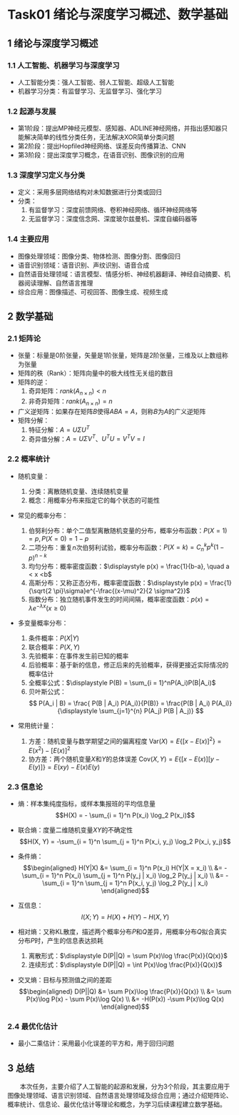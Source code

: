 # Task01 绪论与深度学习概述、数学基础

## 1 绪论与深度学习概述

### 1.1 人工智能、机器学习与深度学习

- 人工智能分类：强人工智能、弱人工智能、超级人工智能
- 机器学习分类：有监督学习、无监督学习、强化学习

### 1.2 起源与发展

- 第1阶段：提出MP神经元模型、感知器、ADLINE神经网络，并指出感知器只能解决简单的线性分类任务，无法解决XOR简单分类问题
- 第2阶段：提出Hopfiled神经网络、误差反向传播算法、CNN
- 第3阶段：提出深度学习概念，在语音识别、图像识别的应用

### 1.3 深度学习定义与分类
- 定义：采用多层网络结构对未知数据进行分类或回归
- 分类：
  1. 有监督学习：深度前馈网络、卷积神经网络、循环神经网络等
  2. 无监督学习：深度信念网、深度玻尔兹曼机、深度自编码器等

### 1.4 主要应用

- 图像处理领域：图像分类、物体检测、图像分割、图像回归
- 语音识别领域：语音识别、声纹识别、语音合成
- 自然语音处理领域：语言模型、情感分析、神经机器翻译、神经自动摘要、机器阅读理解、自然语言推理
- 综合应用：图像描述、可视回答、图像生成、视频生成

## 2 数学基础

### 2.1 矩阵论

- 张量：标量是0阶张量，矢量是1阶张量，矩阵是2阶张量，三维及以上数组称为张量
- 矩阵的秩（Rank）：矩阵向量中的极大线性无关组的数目
- 矩阵的逆：
  1. 奇异矩阵：$rank(A_{n×n})<n$
  2. 非奇异矩阵：$rank(A_{n×n})=n$
- 广义逆矩阵：如果存在矩阵$B$使得$ABA=A$，则称$B$为$A$的广义逆矩阵
- 矩阵分解：
  1. 特征分解：$A = U\Sigma U^{T}$
  2. 奇异值分解：$A = U \Sigma V^{T}$、$U^T U = V^T V = I$

### 2.2 概率统计

- 随机变量：
  1. 分类：离散随机变量、连续随机变量
  2. 概念：用概率分布来指定它的每个状态的可能性
  

- 常见的概率分布：
  1. 伯努利分布：单个二值型离散随机变量的分布，概率分布函数：$P(X=1)=p,P(X=0)=1-p$
  2. 二项分布：重复$n$次伯努利试验，概率分布函数：$P(X = k) = C_n^k p^k (1-p)^{n-k}$
  3. 均匀分布：概率密度函数：$\displaystyle p(x) = \frac{1}{b-a}, \quad a < x <b$
  4. 高斯分布：又称正态分布，概率密度函数：$\displaystyle p(x) = \frac{1}{\sqrt{2 \pi}\sigma}e^{-\frac{(x-\mu)^2}{2 \sigma^2}}$
  5. 指数分布：独立随机事件发生的时间间隔，概率密度函数：$p(x) = \lambda e^{-\lambda x} (x \geqslant 0)$

- 多变量概率分布：
  1. 条件概率：$P(X | Y)$
  2. 联合概率：$P(X, Y)$
  3. 先验概率：在事件发生前已知的概率
  4. 后验概率：基于新的信息，修正后来的先验概率，获得更接近实际情况的概率估计
  5. 全概率公式：$\displaystyle P(B) = \sum_{i = 1}^nP(A_i)P(B|A_i)$
  6. 贝叶斯公式：
  $$
  P(A_i | B) 
  = \frac{ P(B | A_i) P(A_i)}{P(B)} 
  = \frac{P(B | A_i) P(A_i)} {\displaystyle \sum_{j=1}^{n} P(A_j) P(B | A_j)}
  $$

- 常用统计量：
  1. 方差：随机变量与数学期望之间的偏离程度
  $\text{Var}(X) = E\left\{ [x-E(x)]^2 \right \} = E( x^2 ) -[E(x)]^2$
  2. 协方差：两个随机变量$X$和$Y$的总体误差
  $\text{Cov}(X,Y)=E\left\{ [x-E(x)][y-E(y)] \right\}=E \left( xy \right) - E(x)E(y)$

### 2.3 信息论

- 熵：样本集纯度指标，或样本集报班的平均信息量
$$H(X) = - \sum_{i = 1}^n P(x_i) \log_2 P(x_i)$$

- 联合熵：度量二维随机变量$XY$的不确定性
$$H(X, Y) = -\sum_{i = 1}^n \sum_{j = 1}^n P(x_i, y_j) \log_2 P(x_i, y_j)$$

- 条件熵：
$$\begin{aligned}
H(Y|X) 
&= \sum_{i = 1}^n P(x_i) H(Y|X = x_i) \\
&= -\sum_{i = 1}^n P(x_i) \sum_{j = 1}^n P(y_j | x_i) \log_2 P(y_j | x_i) \\
&= -\sum_{i = 1}^n \sum_{j = 1}^n P(x_i, y_j) \log_2 P(y_j | x_i)
\end{aligned}$$

- 互信息：
$$I(X;Y) = H(X)+H(Y)-H(X,Y)$$

- 相对熵：又称KL散度，描述两个概率分布$P$和$Q$差异，用概率分布$Q$拟合真实分布$P$时，产生的信息表达损耗
  1. 离散形式：$\displaystyle D(P||Q) = \sum P(x)\log \frac{P(x)}{Q(x)}$
  2. 连续形式：$\displaystyle D(P||Q) = \int P(x)\log \frac{P(x)}{Q(x)}$

- 交叉熵：目标与预测值之间的差距
$$\begin{aligned}
D(P||Q) 
&= \sum P(x)\log \frac{P(x)}{Q(x)} \\
&= \sum P(x)\log P(x) - \sum P(x)\log Q(x) \\
&= -H(P(x)) -\sum P(x)\log Q(x)
\end{aligned}$$

### 2.4 最优化估计

- 最小二乘估计：采用最小化误差的平方和，用于回归问题

## 3 总结

&emsp;&emsp;本次任务，主要介绍了人工智能的起源和发展，分为3个阶段，其主要应用于图像处理领域、语言识别领域、自然语言处理领域及综合应用；通过介绍矩阵论、概率统计、信息论、最优化估计等理论和概念，为学习后续课程建立数学基础。
